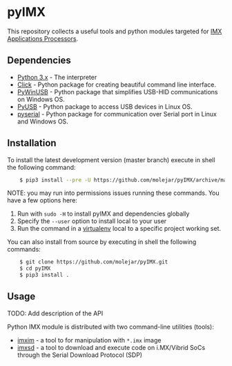 pyIMX
=====

This repository collects a useful tools and python modules targeted for [IMX Applications Processors]().

Dependencies
------------

- [Python 3.x](https://www.python.org) - The interpreter
- [Click](http://click.pocoo.org/6) - Python package for creating beautiful command line interface.
- [PyWinUSB](https://github.com/rene-aguirre/pywinusb) - Python package that simplifies USB-HID communications on Windows OS.
- [PyUSB](https://walac.github.io/pyusb/) - Python package to access USB devices in Linux OS.
- [pyserial](https://github.com/pyserial/pyserial) - Python package for communication over Serial port in Linux and Windows OS.

Installation
------------

To install the latest development version (master branch) execute in shell the following command:

``` bash
    $ pip3 install --pre -U https://github.com/molejar/pyIMX/archive/master.zip
```

NOTE: you may run into permissions issues running these commands.
You have a few options here:

1. Run with `sudo -H` to install pyIMX and dependencies globally
2. Specify the `--user` option to install local to your user
3. Run the command in a [virtualenv](https://virtualenv.pypa.io/en/latest/) local to a specific project working set.

You can also install from source by executing in shell the following commands:

``` bash
    $ git clone https://github.com/molejar/pyIMX.git
    $ cd pyIMX
    $ pip3 install .
```

Usage
-----

TODO: Add description of the API

Python IMX module is distributed with two command-line utilities (tools):
* [imxim](https://github.com/molejar/pyIMX/blob/master/doc/imxim.md) - a tool to for manipulation with `*.imx` image
* [imxsd](https://github.com/molejar/pyIMX/blob/master/doc/imxsd.md) - a tool to download and execute code on i.MX/Vibrid SoCs through the Serial Download Protocol (SDP)


